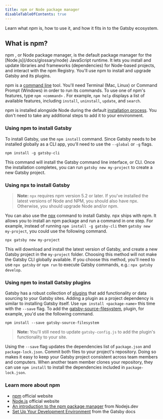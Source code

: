 ```yaml
---
title: npm or Node package manager
disableTableOfContents: true
---
```


Learn what _npm_ is, how to use it, and how it fits in to the Gatsby ecosystem.

## What is npm?

<abbr>
  npm
</abbr>, or Node package manager, is the default package manager for the [Node.js](/docs/glossary/node) JavaScript runtime. It lets you install and update libraries and frameworks (dependencies) for Node-based projects, and interact with the npm Registry. You'll use npm to install and upgrade Gatsby and its plugins.

npm is a [command line](/docs/glossary#command-line) tool. You'll need Terminal (Mac, Linux) or Command Prompt (Windows) in order to run its commands. To use one of npm's features, type `npm <command>` . For example, `npm help` displays a list of available features, including `install`, `uninstall`, `update`, and `search`.

npm is installed alongside Node during the default [installation process](/tutorial/part-zero/#install-nodejs-for-your-appropriate-operating-system). You don't need to take any additional steps to add it to your environment.

### Using npm to install Gatsby

To install Gatsby, use the `npm install` command. Since Gatsby needs to be installed globally as a CLI app, you'll need to use the `--global` or `-g` flags.

```shell
npm install -g gatsby-cli
```

This command will install the Gatsby command line interface, or <abbr>CLI</abbr>. Once the installation completes, you can run `gatsby new my-project` to create a new Gatsby project.

### Using npx to install Gatsby

> **Note:** `npx` requires npm version 5.2 or later. If you've installed the latest versions of Node and NPM, you should also have npx. Otherwise, you should upgrade Node and/or npm.

You can also use the [npx](https://www.npmjs.com/package/npx) command to install Gatsby. npx ships with npm. It allows you to install an npm package and run a command in one step. For example, instead of running `npm install -g gatsby-cli` then `gatsby new my-project`, you could use the following command.

```shell
npx gatsby new my-project
```

This will download and install the latest version of Gatsby, and create a new Gatsby project in the `my-project` folder. Choosing this method will not make the Gatsby CLI globally available. If you choose this method, you'll need to use `npx gatsby` or `npm run` to execute Gatsby commands, e.g.: `npx gatsby develop`.

### Using npm to install Gatsby plugins

Gatsby has a robust collection of [plugins](/plugins/) that add functionality or data sourcing to your Gatsby sites. Adding a plugin as a project dependency is similar to installing Gatsby itself. Use `npm install <package-name>` this time with the `--save` flag. To add the [gatsby-source-filesystem](/packages/gatsby-source-filesystem), plugin, for example, you'd use the following command.

```shell
npm install --save gatsby-source-filesystem
```

> **Note:** You'll still need to update `gatsby-config.js` to add the plugin's functionality to your site.

Using the `--save` flag updates the dependencies list of `package.json` and `package-lock.json`. Commit both files to your project's repository. Doing so makes it easy to keep your Gatsby project consistent across team members and computers. When another team member clones your repository, they can use `npm install` to install the dependencies included in `package-lock.json`.

### Learn more about npm

- [npm](https://www.npmjs.com/) official website
- [Node.js](https://nodejs.org/en/) official website
- [An introduction to the npm package manager](https://nodejs.dev/an-introduction-to-the-npm-package-manager) from Nodejs.dev
- [Set Up Your Development Environment](https://www.gatsbyjs.org/tutorial/part-zero/) from the Gatsby docs
